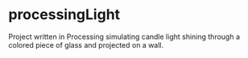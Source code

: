 processingLight
===============

Project written in Processing simulating candle light shining through a colored piece of glass and projected on a wall.
